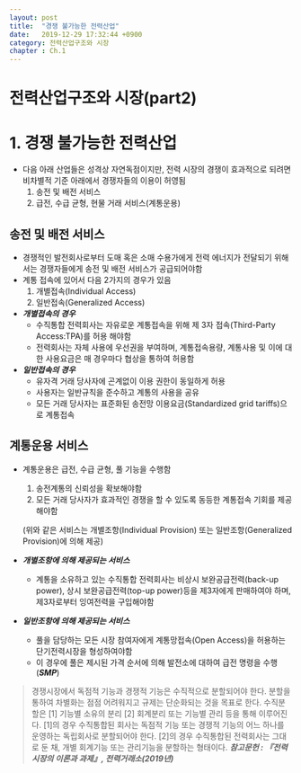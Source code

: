 ```yaml
---
layout: post
title:  "경쟁 불가능한 전력산업"
date:   2019-12-29 17:32:44 +0900
category: 전력산업구조와 시장
chapter : Ch.1
---
```


# 전력산업구조와 시장(part2)

# 1. 경쟁 불가능한 전력산업

- 다음 아래 산업들은 성격상 자연독점이지만, 전력 시장의 경쟁이 효과적으로 되려면 비차별적 기준 아래에서 경쟁자들의 이용이 허영됨
    1. 송전 및 배전 서비스
    2. 급전, 수급 균형, 현물 거래 서비스(계통운용)

## 송전 및 배전 서비스

- 경쟁적인 발전회사로부터 도매 혹은 소매 수용가에게 전력 에너지가 전달되기 위해서는 경쟁자들에게 송전 및 배전 서비스가 공급되어야함
- 계통 접속에 있어서 다음 2가지의 경우가 있음
    1. 개별접속(Individual Access)
    2. 일반접속(Generalized Access)
- ***개별접속의 경우***
    - 수직통합 전력회사는 자유로운 계통접속을 위해 제 3자 접속(Third-Party Access:TPA)를 허용 해야함
    - 전력회사는 자체 사용에 우선권을 부여하며, 계통접속용량, 계통사용 및 이에 대한 사용요금은 매 경우마다 협상을 통하여 허용함
- ***일반접속의 경우***
    - 유자격 거래 당사자에 곤계없이 이용 권한이 동일하게 허용
    - 사용자는 일반규칙을 준수하고 계통의 사용을 공유
    - 모든 거래 당사자는 표준화된 송전망 이용요금(Standardized grid tariffs)으로 계통접속

## 계통운용 서비스

- 계통운용은 급전, 수급 균형, 풀 기능을 수행함
    1. 송전계통의 신뢰성을 확보해야함
    2. 모든 거래 당사자가 효과적인 경쟁을 할 수 있도록 동등한 계통접속 기회를 제공해야함

    (위와 같은 서비스는 개별조항(Individual Provision) 또는 일반조항(Generalized Provision)에 의해 제공)

- ***개별조항에 의해 제공되는 서비스***
    - 계통을 소유하고 있는 수직통합 전력회사는 비상시 보완공급전력(back-up power), 상시 보완공급전력(top-up power)등을 제3자에게 판매하여야 하며, 제3자로부터 잉여전력을 구입해야함
- ***일반조항에 의해 제공되는 서비스***
    - 풀을 담당하는 모든 시장 참여자에게 계통망접속(Open Access)을 허용하는 단기전력시장을 형성하여야함
    - 이 경우에 풀은 제시된 가격 순서에 의해 발전소에 대하여 급전 명령을 수행(***SMP***)

 >경쟁시장에서 독점적 기능과 경쟁적 기능은 수직적으로 분할되어야 한다. 분할을 통하여 차별화는 점점 어려워지고 규제는 단순화되는 것을 목표로 한다. 수직분할은 [1] 기능별 소유의 분리 [2] 회계분리 또는 기능별 관리 등을 통해 이루어진다. [1]의 경우 수직통합된 회사는 독점적 기능 또는 경쟁적 기능의 어느 하나를 운영하는 독립회사로 분할되어야 한다. [2]의 경우 수직통합된 전력회사는 그대로 둔 채, 개별 회계기능 또는 관리기능을 분할하는 형태이다.
 ***참고문헌 : 『전력시장의 이론과 과제』, 전력거래소(2019년)***